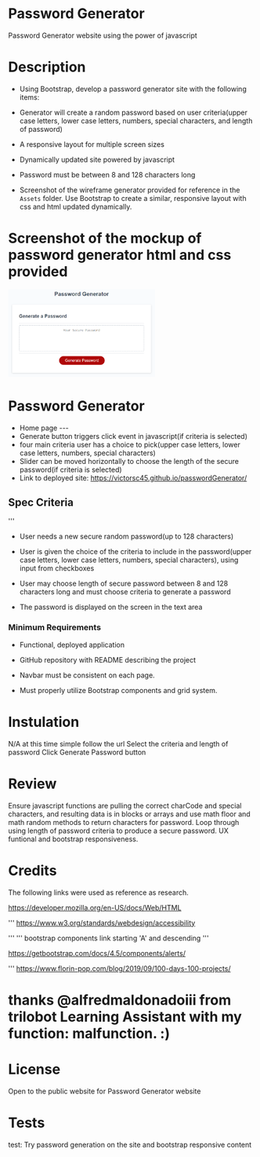 # Password Generator
Password Generator website using the power of javascript
# Description

   * Using Bootstrap, develop a password generator site with the following items:

   * Generator will create a random password based on user criteria(upper case letters, lower case letters, numbers, special characters, and length of password)

   * A responsive layout for multiple screen sizes

   * Dynamically updated site powered by javascript

   * Password must be between 8 and 128 characters long

   * Screenshot of the wireframe generator provided for reference in the `Assets` folder. Use Bootstrap to create a similar, responsive layout with css and html updated dynamically.
# Screenshot of the mockup of password generator html and css provided 
   <img src="./Assets/03-javascript-homework-demo.png" width="300px" >
  
  
# Password Generator

  * Home page ---
  * Generate button triggers click event in javascript(if criteria is selected)
  * four main criteria user has a choice to pick(upper case letters, lower case letters, numbers, special characters)
  * Slider can be moved horizontally to choose the length of the secure password(if criteria is selected)
  * Link to deployed site: https://victorsc45.github.io/passwordGenerator/
  
## Spec Criteria

'''
* User needs a new secure random password(up to 128 characters)

* User is given the choice of the criteria to include in the password(upper case letters, lower case letters, numbers, special characters), using input from checkboxes

* User may choose length of secure password between 8 and 128 characters long and must choose criteria to generate a password

* The password is displayed on the screen in the text area

### Minimum Requirements

* Functional, deployed application

* GitHub repository with README describing the project

* Navbar must be consistent on each page.

* Must properly utilize Bootstrap components and grid system.

# Instulation

N/A at this time simple follow the url 
Select the criteria and length of password
Click Generate Password button


# Review

Ensure javascript functions are pulling the correct charCode and special characters, and resulting data is in blocks or arrays and use math floor and math random methods to return characters for password.  Loop through using length of password criteria to produce a secure password. UX funtional and bootstrap responsiveness.

# Credits

The following links were used as reference as research.

https://developer.mozilla.org/en-US/docs/Web/HTML

'''
https://www.w3.org/standards/webdesign/accessibility

'''
''' bootstrap components link starting 'A' and descending '''

https://getbootstrap.com/docs/4.5/components/alerts/

'''
https://www.florin-pop.com/blog/2019/09/100-days-100-projects/

# thanks @alfredmaldonadoiii from trilobot Learning Assistant with my function: malfunction. :)

# License
 Open to the public website for Password Generator website

# Tests

test: Try password generation on the site and bootstrap responsive content


